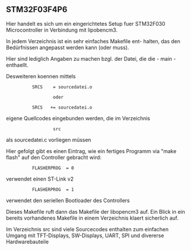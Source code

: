 STM32F03F4P6
------------------------------------------------------------

Hier handelt es sich um ein eingerichtetes Setup fuer
STM32F030 Microcontroller in Verbindung mit lipobencm3.

In jedem Verzeichnis ist ein sehr einfaches Makefile ent-
halten, das den Bedürfnissen angepasst werden kann (oder
muss).

Hier sind lediglich Angaben zu machen bzgl. der Datei,
die die - main - enthaellt. 

Desweiteren koennen mittels 

              SRCS    = sourcedatei.o

                      oder

              SRCS   += sourcedatei.o

eigene Quellcodes eingebunden werden, die im Verzeichnis

                      src
                      
als sourcedatei.c vorliegen müssen

Hier gefolgt gibt es einen Eintrag, wie ein fertiges 
Programm via "make flash" auf den Controller gebracht
wird:

              FLASHERPROG  = 0

verwendet einen ST-Link v2

              FLASHERPROG  = 1

verwendet den seriellen Bootloader des Controllers

Dieses Makefile ruft dann das Makefile der libopencm3 auf.
Ein Blick in ein bereits vorhandenes Makefile in einem
Verzeichnis klaert sicherlich auf.

Im Verzeichnis src sind viele Sourcecodes enthalten zum
einfachen Umgang mit TFT-Displays, SW-Displays, UART,
SPI und divererse Hardwarebauteile
